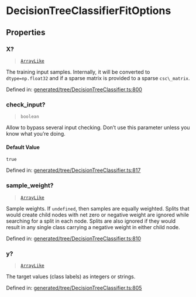 # DecisionTreeClassifierFitOptions

## Properties

### X?

> [`ArrayLike`](../types/ArrayLike.md)

The training input samples. Internally, it will be converted to `dtype=np.float32` and if a sparse matrix is provided to a sparse `csc\_matrix`.

Defined in:  [generated/tree/DecisionTreeClassifier.ts:800](https://github.com/transitive-bullshit/scikit-learn-ts/blob/92ab806/packages/sklearn/src/generated/tree/DecisionTreeClassifier.ts#L800)

### check\_input?

> `boolean`

Allow to bypass several input checking. Don’t use this parameter unless you know what you’re doing.

#### Default Value

`true`

Defined in:  [generated/tree/DecisionTreeClassifier.ts:817](https://github.com/transitive-bullshit/scikit-learn-ts/blob/92ab806/packages/sklearn/src/generated/tree/DecisionTreeClassifier.ts#L817)

### sample\_weight?

> [`ArrayLike`](../types/ArrayLike.md)

Sample weights. If `undefined`, then samples are equally weighted. Splits that would create child nodes with net zero or negative weight are ignored while searching for a split in each node. Splits are also ignored if they would result in any single class carrying a negative weight in either child node.

Defined in:  [generated/tree/DecisionTreeClassifier.ts:810](https://github.com/transitive-bullshit/scikit-learn-ts/blob/92ab806/packages/sklearn/src/generated/tree/DecisionTreeClassifier.ts#L810)

### y?

> [`ArrayLike`](../types/ArrayLike.md)

The target values (class labels) as integers or strings.

Defined in:  [generated/tree/DecisionTreeClassifier.ts:805](https://github.com/transitive-bullshit/scikit-learn-ts/blob/92ab806/packages/sklearn/src/generated/tree/DecisionTreeClassifier.ts#L805)
